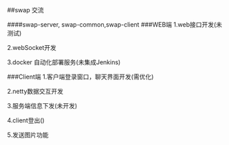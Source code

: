 ##swap 交流

####swap-server, swap-common,swap-client
###WEB端
1.web接口开发(未测试)

2.webSocket开发

3.docker 自动化部署服务(未集成Jenkins)

###Client端
1.客户端登录窗口，聊天界面开发(需优化)

2.netty数据交互开发

3.服务端信息下发(未开发)

4.client登出()

5.发送图片功能



